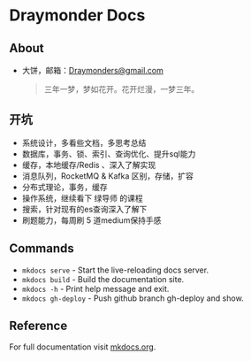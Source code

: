 # Draymonder Docs

## About

- 大饼，邮箱：Draymonders@gmail.com

    > 三年一梦，梦如花开。花开烂漫，一梦三年。

## 开坑

- 系统设计，多看些文档，多思考总结
- 数据库，事务、锁、索引、查询优化、提升sql能力
- 缓存，本地缓存/Redis 、深入了解实现
- 消息队列，RocketMQ & Kafka 区别，存储，扩容
- 分布式理论，事务，缓存
- 操作系统，继续看下 绿导师 的课程
- 搜索，针对现有的es查询深入了解下
- 刷题能力，每周刷 5 道medium保持手感

## Commands

* `mkdocs serve` - Start the live-reloading docs server.
* `mkdocs build` - Build the documentation site.
* `mkdocs -h` - Print help message and exit.
* `mkdocs gh-deploy` - Push github branch gh-deploy and show.

## Reference

For full documentation visit [mkdocs.org](https://www.mkdocs.org).